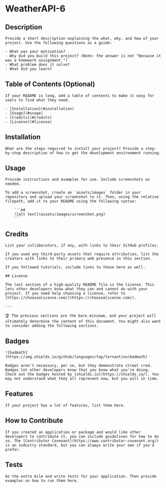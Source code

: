 # WeatherAPI-6

## Description
    
    Provide a short description explaining the what, why, and how of your project. Use the following questions as a guide:
    
    - What was your motivation?
    - Why did you build this project? (Note: the answer is not "Because it was a homework assignment.")
    - What problem does it solve?
    - What did you learn?
    
## Table of Contents (Optional)
    
    If your README is long, add a table of contents to make it easy for users to find what they need.
    
    - [Installation](#installation)
    - [Usage](#usage)
    - [Credits](#credits)
    - [License](#license)
    
## Installation
    
    What are the steps required to install your project? Provide a step-by-step description of how to get the development environment running.
    
## Usage
    
    Provide instructions and examples for use. Include screenshots as needed.
    
    To add a screenshot, create an `assets/images` folder in your repository and upload your screenshot to it. Then, using the relative filepath, add it to your README using the following syntax:
    
        ```md
        ![alt text](assets/images/screenshot.png)
        ```
    
## Credits
    
    List your collaborators, if any, with links to their GitHub profiles.
    
    If you used any third-party assets that require attribution, list the creators with links to their primary web presence in this section.
    
    If you followed tutorials, include links to those here as well.
    
    ## License
    
    The last section of a high-quality README file is the license. This lets other developers know what they can and cannot do with your project. If you need help choosing a license, refer to [https://choosealicense.com/](https://choosealicense.com/).
    
    ---
    
    🏆 The previous sections are the bare minimum, and your project will ultimately determine the content of this document. You might also want to consider adding the following sections.
    
## Badges
    
    ![badmath](https://img.shields.io/github/languages/top/lernantino/badmath)
    
    Badges aren't necessary, per se, but they demonstrate street cred. Badges let other developers know that you know what you're doing. Check out the badges hosted by [shields.io](https://shields.io/). You may not understand what they all represent now, but you will in time.
    
## Features
    
    If your project has a lot of features, list them here.
    
## How to Contribute
    
    If you created an application or package and would like other developers to contribute it, you can include guidelines for how to do so. The [Contributor Covenant](https://www.contributor-covenant.org/) is an industry standard, but you can always write your own if you'd prefer.
    
## Tests
    
    Go the extra mile and write tests for your application. Then provide examples on how to run them here.